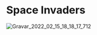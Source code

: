 # Space Invaders

![Gravar_2022_02_15_18_18_17_712](https://user-images.githubusercontent.com/62786185/154151007-4234d267-f7be-400f-b412-eff6fa81d6bc.gif)
